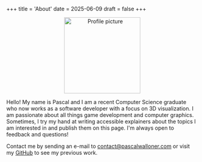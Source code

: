 +++
title = 'About'
date = 2025-06-09
draft = false
+++

<div style="text-align: center;">
  <img src="/profile.jpeg" width="200" alt="Profile picture">
</div>

Hello! My name is Pascal and I am a recent Computer Science graduate who now works as a software developer with a focus on 3D visualization.
I am passionate about all things game development and computer graphics.
Sometimes, I try my hand at writing accessible explainers about the topics I am interested in and publish them on this page.
I'm always open to feedback and questions!


Contact me by sending an e-mail to [contact@pascalwalloner.com](mailto:contact@pascalwalloner.com) or visit my [GitHub](https://github.com/pacex) to see my previous work.